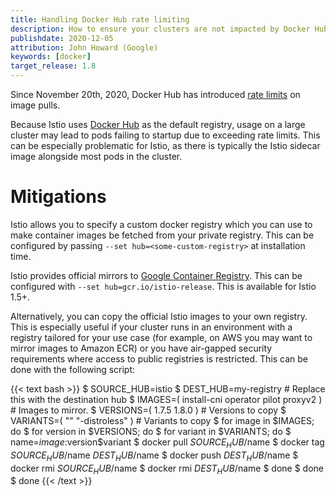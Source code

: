 ```yaml
---
title: Handling Docker Hub rate limiting
description: How to ensure your clusters are not impacted by Docker Hub rate limiting.
publishdate: 2020-12-05
attribution: John Howard (Google)
keywords: [docker]
target_release: 1.8
---
```


Since November 20th, 2020, Docker Hub has introduced [rate limits](https://www.docker.com/increase-rate-limits) on image pulls.

Because Istio uses [Docker Hub](https://hub.docker.com/u/istio) as the default registry, usage on a large cluster may lead
to pods failing to startup due to exceeding rate limits. This can be especially problematic for Istio, as there is typically
the Istio sidecar image alongside most pods in the cluster.

# Mitigations

Istio allows you to specify a custom docker registry which you can use to make container images be fetched from your private registry. This can be configured by passing `--set hub=<some-custom-registry>` at installation time.

Istio provides official mirrors to [Google Container Registry](https://gcr.io/istio-release). This can be configured with `--set hub=gcr.io/istio-release`. This is available for Istio 1.5+.

Alternatively, you can copy the official Istio images to your own registry. This is especially useful if your cluster runs in an environment with a registry tailored for your use case (for example, on AWS you may want to mirror images to Amazon ECR) or you have air-gapped security requirements where access to public registries is restricted. This can be done with the following script:

{{< text bash >}}
$ SOURCE_HUB=istio
$ DEST_HUB=my-registry # Replace this with the destination hub
$ IMAGES=( install-cni operator pilot proxyv2 ) # Images to mirror.
$ VERSIONS=( 1.7.5 1.8.0 ) # Versions to copy
$ VARIANTS=( "" "-distroless" ) # Variants to copy
$ for image in $IMAGES; do
$ for version in $VERSIONS; do
$ for variant in $VARIANTS; do
$   name=$image:$version$variant
$   docker pull $SOURCE_HUB/$name
$   docker tag $SOURCE_HUB/$name $DEST_HUB/$name
$   docker push $DEST_HUB/$name
$   docker rmi $SOURCE_HUB/$name
$   docker rmi $DEST_HUB/$name
$ done
$ done
$ done
{{< /text >}}
